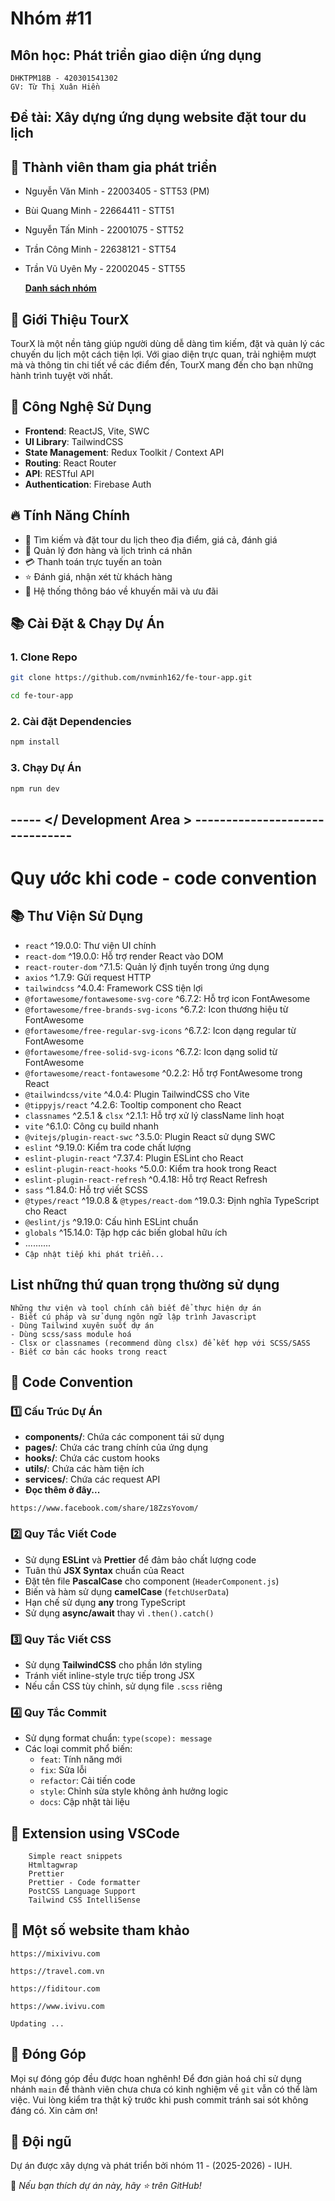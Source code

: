 
# Nhóm #11
## Môn học: Phát triển giao diện ứng dụng
```
DHKTPM18B - 420301541302
GV: Từ Thị Xuân Hiền
```
## Đề tài: Xây dựng ứng dụng website đặt tour du lịch
## 🤝 Thành viên tham gia phát triển
- Nguyễn Văn Minh - 22003405 - STT53 (PM)
- Bùi Quang Minh - 22664411 - STT51
- Nguyễn Tấn Minh - 22001075 - STT52
- Trần Công Minh - 22638121 - STT54
- Trần Vũ Uyên My - 22002045 - STT55

  **[Danh sách nhóm](https://docs.google.com/spreadsheets/d/1gaygAMW25scOlaIoXddVJZmmhO2n-DJ-/edit?usp=sharing&ouid=101662654548516828365&rtpof=true&sd=true)**

## 🌟 Giới Thiệu TourX
TourX là một nền tảng giúp người dùng dễ dàng tìm kiếm, đặt và quản lý các chuyến du lịch một cách tiện lợi. Với giao diện trực quan, trải nghiệm mượt mà và thông tin chi tiết về các điểm đến, TourX mang đến cho bạn những hành trình tuyệt vời nhất.  

## 🚀 Công Nghệ Sử Dụng  
- **Frontend**: ReactJS, Vite, SWC  
- **UI Library**: TailwindCSS
- **State Management**: Redux Toolkit / Context API
- **Routing**: React Router  
- **API**: RESTful API  
- **Authentication**: Firebase Auth

## 🔥 Tính Năng Chính  
- 📌 Tìm kiếm và đặt tour du lịch theo địa điểm, giá cả, đánh giá  
- 📝 Quản lý đơn hàng và lịch trình cá nhân  
- 💳 Thanh toán trực tuyến an toàn  
- ⭐ Đánh giá, nhận xét từ khách hàng  
- 📢 Hệ thống thông báo về khuyến mãi và ưu đãi  

## 📚 Cài Đặt & Chạy Dự Án  

### 1. Clone Repo  
```sh  
git clone https://github.com/nvminh162/fe-tour-app.git  
```
```sh  
cd fe-tour-app 
```

### 2. Cài đặt Dependencies  
```sh  
npm install  
```

### 3. Chạy Dự Án  
```sh  
npm run dev  
```

## ----- </ Development Area > -------------------------------
# Quy ước khi code - code convention

## 📚 Thư Viện Sử Dụng

- `react` ^19.0.0: Thư viện UI chính
- `react-dom` ^19.0.0: Hỗ trợ render React vào DOM
- `react-router-dom` ^7.1.5: Quản lý định tuyến trong ứng dụng
- `axios` ^1.7.9: Gửi request HTTP
- `tailwindcss` ^4.0.4: Framework CSS tiện lợi
- `@fortawesome/fontawesome-svg-core` ^6.7.2: Hỗ trợ icon FontAwesome
- `@fortawesome/free-brands-svg-icons` ^6.7.2: Icon thương hiệu từ FontAwesome
- `@fortawesome/free-regular-svg-icons` ^6.7.2: Icon dạng regular từ FontAwesome
- `@fortawesome/free-solid-svg-icons` ^6.7.2: Icon dạng solid từ FontAwesome
- `@fortawesome/react-fontawesome` ^0.2.2: Hỗ trợ FontAwesome trong React
- `@tailwindcss/vite` ^4.0.4: Plugin TailwindCSS cho Vite
- `@tippyjs/react` ^4.2.6: Tooltip component cho React
- `classnames` ^2.5.1 & `clsx` ^2.1.1: Hỗ trợ xử lý className linh hoạt
- `vite` ^6.1.0: Công cụ build nhanh
- `@vitejs/plugin-react-swc` ^3.5.0: Plugin React sử dụng SWC
- `eslint` ^9.19.0: Kiểm tra code chất lượng
- `eslint-plugin-react` ^7.37.4: Plugin ESLint cho React
- `eslint-plugin-react-hooks` ^5.0.0: Kiểm tra hook trong React
- `eslint-plugin-react-refresh` ^0.4.18: Hỗ trợ React Refresh
- `sass` ^1.84.0: Hỗ trợ viết SCSS
- `@types/react` ^19.0.8 & `@types/react-dom` ^19.0.3: Định nghĩa TypeScript cho React
- `@eslint/js` ^9.19.0: Cấu hình ESLint chuẩn
- `globals` ^15.14.0: Tập hợp các biến global hữu ích
- ..........
- `Cập nhật tiếp khi phát triển...`

## List những thứ quan trọng thường sử dụng
```
Những thư viện và tool chính cần biết để thực hiện dự án
- Biết cú pháp và sử dụng ngôn ngữ lập trình Javascript
- Dùng Tailwind xuyên suốt dự án
- Dùng scss/sass module hoá
- Clsx or classnames (recommend dùng clsx) để kết hợp với SCSS/SASS
- Biết cơ bản các hooks trong react
```

## 🎯 Code Convention  
### 1️⃣ **Cấu Trúc Dự Án**  
- **components/**: Chứa các component tái sử dụng  
- **pages/**: Chứa các trang chính của ứng dụng  
- **hooks/**: Chứa các custom hooks  
- **utils/**: Chứa các hàm tiện ích  
- **services/**: Chứa các request API  
- **Đọc thêm ở đây...**
```
https://www.facebook.com/share/18ZzsYovom/
```
  

### 2️⃣ **Quy Tắc Viết Code**  
- Sử dụng **ESLint** và **Prettier** để đảm bảo chất lượng code  
- Tuân thủ **JSX Syntax** chuẩn của React  
- Đặt tên file **PascalCase** cho component (`HeaderComponent.js`)  
- Biến và hàm sử dụng **camelCase** (`fetchUserData`)  
- Hạn chế sử dụng **any** trong TypeScript  
- Sử dụng **async/await** thay vì `.then().catch()`  

### 3️⃣ **Quy Tắc Viết CSS**  
- Sử dụng **TailwindCSS** cho phần lớn styling  
- Tránh viết inline-style trực tiếp trong JSX  
- Nếu cần CSS tùy chỉnh, sử dụng file `.scss` riêng  

### 4️⃣ **Quy Tắc Commit**  
- Sử dụng format chuẩn: `type(scope): message`  
- Các loại commit phổ biến:  
  - `feat`: Tính năng mới  
  - `fix`: Sửa lỗi  
  - `refactor`: Cải tiến code  
  - `style`: Chỉnh sửa style không ảnh hưởng logic  
  - `docs`: Cập nhật tài liệu 

## 📝 Extension using VSCode 
```
    Simple react snippets
    Htmltagwrap
    Prettier
    Prettier - Code formatter
    PostCSS Language Support
    Tailwind CSS IntelliSense
```

## 📢 Một số website tham khảo
```
https://mixivivu.com
```
```
https://travel.com.vn
```
```
https://fiditour.com
```
```
https://www.ivivu.com
```
```
Updating ...
```

## 🤝 Đóng Góp
Mọi sự đóng góp đều được hoan nghênh! Để đơn giản hoá chỉ sử dụng nhánh `main` để thành viên chưa chưa có kinh nghiệm về `git` vẫn có thể làm việc. Vui lòng kiểm tra thật kỹ trước khi push commit tránh sai sót không đáng có. Xin cảm ơn!

## 📝 Đội ngũ  
Dự án được xây dựng và phát triển bởi nhóm 11 - (2025-2026) - IUH.

📢 *Nếu bạn thích dự án này, hãy ⭐ trên GitHub!*